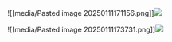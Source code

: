 ![[media/Pasted image 20250111171156.png]]![](https://github.com/Stehfyn/vault/blob/main/vault/media/media/Pasted%20image%2020250111171156.png)


![[media/Pasted image 20250111173731.png]]![](https://github.com/Stehfyn/vault/blob/main/vault/media/media/Pasted%20image%2020250111173731.png)


